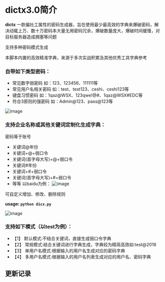 # dictx3.0简介

**dictx** 一款偏社工属性的密码生成器，旨在使用最少最高效的字典来爆破密码，解决动辄上万、数十万密码本大量无用密码冗余，爆破数量庞大，爆破时间缓慢，对目标服务器造成拥塞等问题

支持多种密码模式生成

本脚本内置的高效精准字典，来源于多次实战积累及其他优秀工具字典参考

### 自带如下类型密码：
- 常见数字弱密码 如：123、123456、111111等
- 常见用户名相关密码 如：test、test123、ceshi、ceshi123等
- 键盘习惯密码 如：1qaz@WSX、123qwe!@#、1qaz@WSX#EDC等
- 符合3原则的强密码 如：Admin@123、pass@123等

![image](https://github.com/source-xu/dictx/assets/56073532/ecd1a442-c190-42a8-bf82-6005a05bacc8)



### 支持企业名称或其他关键词定制化生成字典：
密码等于账号
- 关键词@年份
- 关键词+@+弱口令
- 关键词(首字母大写)+@+弱口令
- 关键词#年份
- 关键词+#+弱口令
- 关键词(首字母大写)+#+弱口令
- 等等
以baidu为例：
![image](https://github.com/source-xu/dictx/assets/56073532/df60487b-b8f2-432f-bd36-0812f207b30d)

可自定义增加、修改、删除规则

**usage: `python dicx.py`**

![image](https://user-images.githubusercontent.com/56073532/201604834-14a497a8-d3da-463d-9dd5-7b082ca24952.png)



### 支持如下模式（以test为例）：
- 【1】 默认模式:不结合关键词，直接生成弱口令字典
- 【2】 常规模式:结合关键词进行字典生成，字典较为精简高效如:test@2018
- 【3】 单用户名模式:根据输入的用户名生成对应的密码字典
- 【4】 多用户名模式:根据输入的用户名列表生成对应的用户名、密码字典




## 更新记录
